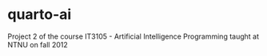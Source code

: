 quarto-ai
=========

Project 2 of the course IT3105 - Artificial Intelligence Programming taught at NTNU on fall 2012